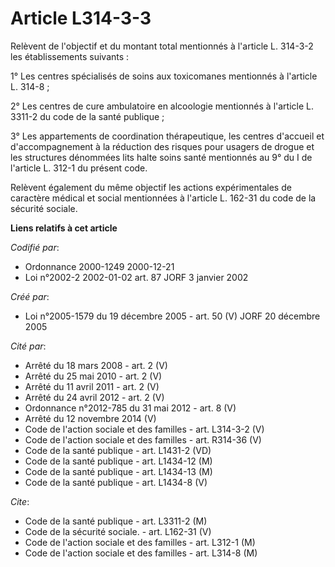 # Article L314-3-3

Relèvent de l'objectif et du montant total mentionnés à l'article L. 314-3-2 les établissements suivants :

1° Les centres spécialisés de soins aux toxicomanes mentionnés à l'article L. 314-8 ;

2° Les centres de cure ambulatoire en alcoologie mentionnés à l'article L. 3311-2 du code de la santé publique ;

3° Les appartements de coordination thérapeutique, les centres d'accueil et d'accompagnement à la réduction des risques pour
usagers de drogue et les structures dénommées lits halte soins santé mentionnés au 9° du I de l'article L. 312-1 du présent
code.

Relèvent également du même objectif les actions expérimentales de caractère médical et social mentionnées à l'article L.
162-31 du code de la sécurité sociale.

**Liens relatifs à cet article**

_Codifié par_:

  - Ordonnance 2000-1249 2000-12-21
  - Loi n°2002-2 2002-01-02 art. 87 JORF 3 janvier 2002

_Créé par_:

  - Loi n°2005-1579 du 19 décembre 2005 - art. 50 (V) JORF 20 décembre 2005

_Cité par_:

  - Arrêté du 18 mars 2008 - art. 2 (V)
  - Arrêté du 25 mai 2010 - art. 2 (V)
  - Arrêté du 11 avril 2011 - art. 2 (V)
  - Arrêté du 24 avril 2012 - art. 2 (V)
  - Ordonnance n°2012-785 du 31 mai 2012 - art. 8 (V)
  - Arrêté du 12 novembre 2014 (V)
  - Code de l'action sociale et des familles - art. L314-3-2 (V)
  - Code de l'action sociale et des familles - art. R314-36 (V)
  - Code de la santé publique - art. L1431-2 (VD)
  - Code de la santé publique - art. L1434-12 (M)
  - Code de la santé publique - art. L1434-13 (M)
  - Code de la santé publique - art. L1434-8 (V)

_Cite_:

  - Code de la santé publique - art. L3311-2 (M)
  - Code de la sécurité sociale. - art. L162-31 (V)
  - Code de l'action sociale et des familles - art. L312-1 (M)
  - Code de l'action sociale et des familles - art. L314-8 (M)
